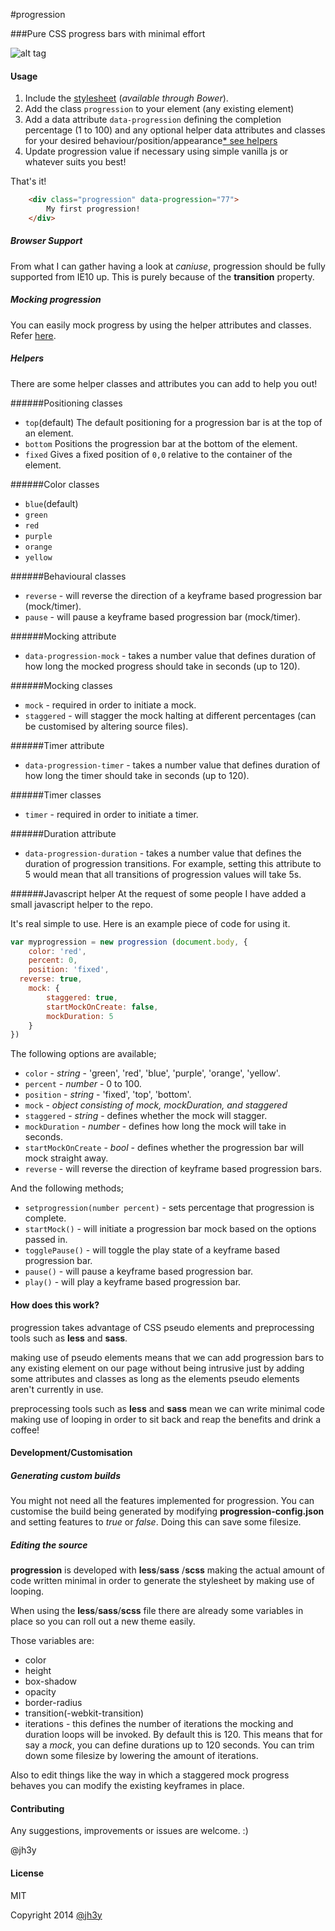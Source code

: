 #progression


###Pure CSS progress bars with minimal effort

![alt tag](https://raw.github.com/jh3y/pics/master/progression/progression.gif)

#### Usage
1. Include the [stylesheet](https://raw2.github.com/jh3y/progression/master/build/progression.css) (_available through Bower_).
2. Add the class `progression` to your element (any existing element)
3. Add a data attribute `data-progression` defining the completion percentage (1 to 100) and any optional helper data attributes and classes for your desired behaviour/position/appearance[* see helpers](#helpers)
4. Update progression value if necessary using simple vanilla js or whatever suits you best!

That's it!

```html
    <div class="progression" data-progression="77">
		My first progression!
	</div>
```

##### Browser Support

From what I can gather having a look at _caniuse_, progression should be fully supported from IE10 up. This is purely because of the __transition__ property.

##### Mocking progression

You can easily mock progress by using the helper attributes and classes. Refer [here](#helpers).

##### Helpers

There are some helper classes and attributes you can add to help you out!

######Positioning classes
* `top`(default)
	The default positioning for a progression bar is at the top of an element.
* `bottom`
	Positions the progression bar at the bottom of the element.
* `fixed`
	Gives a fixed position of `0,0` relative to the container of the element.

######Color classes
* `blue`(default)
* `green`
* `red`
* `purple`
* `orange`
* `yellow`

######Behavioural classes
* `reverse` - will reverse the direction of a keyframe based progression bar (mock/timer).
* `pause` - will pause a keyframe based progression bar (mock/timer).

######Mocking attribute
* `data-progression-mock` - takes a number value that defines duration of how long the mocked progress should take in seconds (up to 120).

######Mocking classes
* `mock` - required in order to initiate a mock.
* `staggered` - will stagger the mock halting at different percentages (can be customised by altering source files).

######Timer attribute
* `data-progression-timer` - takes a number value that defines duration of how long the timer should take in seconds (up to 120).

######Timer classes
* `timer` - required in order to initiate a timer.

######Duration attribute
* `data-progression-duration` - takes a number value that defines the duration of progression transitions. For example, setting this attribute to 5 would mean that all transitions of progression values will take 5s.

######Javascript helper
At the request of some people I have added a small javascript helper to the repo.

It's real simple to use. Here is an example piece of code for using it.

```javascript
var myprogression = new progression (document.body, {
	color: 'red',
	percent: 0,
	position: 'fixed',
  reverse: true,
	mock: {
		staggered: true,
		startMockOnCreate: false,
		mockDuration: 5
	}
})
```

The following options are available;

* `color` - _string_ - 'green', 'red', 'blue', 'purple', 'orange', 'yellow'.
* `percent` - _number_ - 0 to 100.
* `position` - _string_ - 'fixed', 'top', 'bottom'.
* `mock` - _object consisting of mock, mockDuration, and staggered_
* `staggered` - _string_ - defines whether the mock will stagger.
* `mockDuration` - _number_ - defines how long the mock will take in seconds.
* `startMockOnCreate` - _bool_ - defines whether the progression bar will mock straight away.
* `reverse` - will reverse the direction of keyframe based progression bars.

And the following methods;

* `setprogression(number percent)` - sets percentage that progression is complete.
* `startMock()` - will initiate a progression bar mock based on the options passed in.
* `togglePause()` - will toggle the play state of a keyframe based progression bar.
* `pause()` - will pause a keyframe based progression bar.
* `play()` - will play a keyframe based progression bar.

#### How does this work?
progression takes advantage of CSS pseudo elements and preprocessing tools such as __less__ and __sass__.

making use of pseudo elements means that we can add progression bars to any existing element on our page without being intrusive just by adding some attributes and classes as long as the elements pseudo elements aren't currently in use.

preprocessing tools such as __less__ and __sass__ mean we can write minimal code making use of looping in order to sit back and reap the benefits and drink a coffee!

#### Development/Customisation
##### Generating custom builds
You might not need all the features implemented for progression. You can customise the build being generated by modifying __progression-config.json__ and setting features to _true_ or _false_. Doing this can save some filesize.
##### Editing the source
__progression__ is developed with __less__/__sass__ /__scss__ making the actual amount of code written minimal in order to generate the stylesheet by making use of looping.

When using the __less__/__sass__/__scss__ file there are already some variables in place so you can roll out a new theme easily.

Those variables are:

* color
* height
* box-shadow
* opacity
* border-radius
* transition(-webkit-transition)
* iterations - this defines the number of iterations the mocking and duration loops will be invoked. By default this is 120. This means that for say a _mock_, you can define durations up to 120 seconds. You can trim down some filesize by lowering the amount of iterations.

Also to edit things like the way in which a staggered mock progress behaves you can modify the existing keyframes in place.

#### Contributing

Any suggestions, improvements or issues are welcome. :)

@jh3y

#### License

MIT

Copyright 2014 [@jh3y](https://github.com/jh3y)
